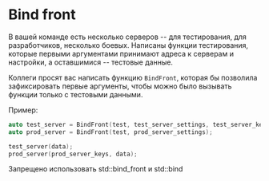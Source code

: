 # Bind front

В вашей команде есть несколько серверов -- для тестирования, для разработчиков, несколько боевых.
Написаны функции тестирования, которые первыми аргументами принимают адреса к серверам
и настройки, а оставшимися -- тестовые данные.

Коллеги просят вас написать функцию `BindFront`, которая бы позволила зафиксировать первые аргументы, чтобы можно было
вызывать функции только с тестовыми данными.

Пример:

```cpp
auto test_server = BindFront(test, test_server_settings, test_server_keys);
auto prod_server = BindFront(test, prod_server_settings);

test_server(data);
prod_server(prod_server_keys, data);
```

Запрещено использовать std::bind\_front и std::bind
